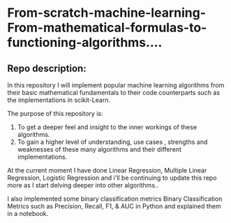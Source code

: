 # From-scratch-machine-learning-From-mathematical-formulas-to-functioning-algorithms....

## Repo description: 

In this repository I will implement popular machine learning algorithms from their basic mathematical fundamentals to their code counterparts such as the implementations in scikit-Learn.

The purpose of this repository is:

1. To get a deeper feel and insight to the inner workings of these algorithms.
2. To gain a higher level of understanding, use cases , strengths and weaknesses of these many algorithms and their different implementations.

At the current moment I have done Linear Regression, Multiple Linear Regression, Logistic Regression and i'll be continuing to update this repo more as I start delving deeper into other algorithms..

I also implemented some binary classification metrics Binary Classification Metrics such as Precision, Recall, F1, & AUC in Python and explained them in a notebook.
